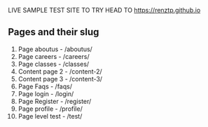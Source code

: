 

LIVE SAMPLE TEST SITE 
TO TRY HEAD TO 
https://renztp.github.io

## Pages and their slug
1. Page aboutus - /aboutus/
2. Page careers - /careers/
3. Page classes - /classes/
4. Content page 2 - /content-2/
5. Content page 3 - /content-3/
6. Page Faqs - /faqs/
7. Page login - /login/
8. Page Register - /register/
9. Page profile - /profile/
10. Page level test - /test/
